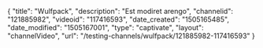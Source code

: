 {
    "title": "Wulfpack",
    "description": "Est modiret arengo",
    "channelid": "121885982",
    "videoid": "117416593",
    "date_created": "1505165485",
    "date_modified": "1505167001",
    "type": "captivate",
    "layout": "channelVideo",
    "url": "\/testing-channels\/wulfpack\/121885982-117416593"
}